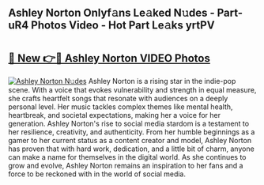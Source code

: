 ## Ashley Norton Onlyf𝚊ns Le𝚊ked N𝚞des - Part-uR4 Photos Video - Hot Part Le𝚊ks yrtPV

# <h2><a href="http://ab47169.deff.icu/?id=Ashley+Norton">🔗 New 👉🔴 Ashley Norton VIDEO Photos</a></h2>

[![Ashley Norton N𝚞des](https://i.imgur.com/rIISA9y.gif)](http://ab47169.deff.icu/?id=Ashley+Norton)
Ashley Norton is a rising star in the indie-pop scene. With a voice that evokes vulnerability and strength in equal measure, she crafts heartfelt songs that resonate with audiences on a deeply personal level. Her music tackles complex themes like mental health, heartbreak, and societal expectations, making her a voice for her generation. Ashley Norton's rise to social media stardom is a testament to her resilience, creativity, and authenticity. From her humble beginnings as a gamer to her current status as a content creator and model, Ashley Norton has proven that with hard work, dedication, and a little bit of charm, anyone can make a name for themselves in the digital world. As she continues to grow and evolve, Ashley Norton remains an inspiration to her fans and a force to be reckoned with in the world of social media.
